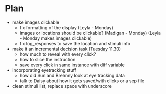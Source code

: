 # Plan
* make images clickable
	* fix formatting of the display (Leyla - Monday)
	* images or locations should be clickable? (Madigan - Monday) (Leyla - Monday makes images clickable)
	* fix log_responses to save the location and stimuli info
* make it an incremental decision task (Tuesday 11.30)
	* how much to reveal with every click?
	* how to slice the instruction
	* save every click in same instance with diff variable
* incorporating eyetracking stuff
	* how did Sun and Brehnny look at eye tracking data 
	* talk to Daisy about how it gets saved/with clicks or a sep file
* clean stimuli list, replace space with underscore







